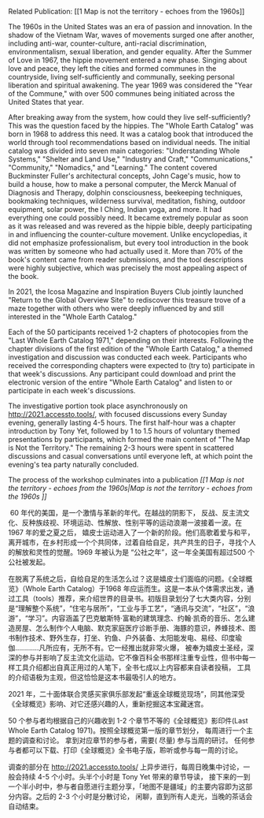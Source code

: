 

Related Publication: [[1  Map is not the territory - echoes from the 1960s]]

The 1960s in the United States was an era of passion and innovation. In the shadow of the Vietnam War, waves of movements surged one after another, including anti-war, counter-culture, anti-racial discrimination, environmentalism, sexual liberation, and gender equality. After the Summer of Love in 1967, the hippie movement entered a new phase. Singing about love and peace, they left the cities and formed communes in the countryside, living self-sufficiently and communally, seeking personal liberation and spiritual awakening. The year 1969 was considered the "Year of the Commune," with over 500 communes being initiated across the United States that year.

After breaking away from the system, how could they live self-sufficiently? This was the question faced by the hippies. The "Whole Earth Catalog" was born in 1968 to address this need. It was a catalog book that introduced the world through tool recommendations based on individual needs. The initial catalog was divided into seven main categories: "Understanding Whole Systems," "Shelter and Land Use," "Industry and Craft," "Communications," "Community," "Nomadics," and "Learning." The content covered Buckminster Fuller's architectural concepts, John Cage's music, how to build a house, how to make a personal computer, the Merck Manual of Diagnosis and Therapy, dolphin consciousness, beekeeping techniques, bookmaking techniques, wilderness survival, meditation, fishing, outdoor equipment, solar power, the I Ching, Indian yoga, and more. It had everything one could possibly need. It became extremely popular as soon as it was released and was revered as the hippie bible, deeply participating in and influencing the counter-culture movement. Unlike encyclopedias, it did not emphasize professionalism, but every tool introduction in the book was written by someone who had actually used it. More than 70% of the book's content came from reader submissions, and the tool descriptions were highly subjective, which was precisely the most appealing aspect of the book.

In 2021, the Icosa Magazine and Inspiration Buyers Club jointly launched "Return to the Global Overview Site" to rediscover this treasure trove of a maze together with others who were deeply influenced by and still interested in the "Whole Earth Catalog."

Each of the 50 participants received 1-2 chapters of photocopies from the "Last Whole Earth Catalog 1971," depending on their interests. Following the chapter divisions of the first edition of the "Whole Earth Catalog," a themed investigation and discussion was conducted each week. Participants who received the corresponding chapters were expected to (try to) participate in that week's discussions. Any participant could download and print the electronic version of the entire "Whole Earth Catalog" and listen to or participate in each week's discussions.

The investigative portion took place asynchronously on http://2021.accessto.tools/, with focused discussions every Sunday evening, generally lasting 4-5 hours. The first half-hour was a chapter introduction by Tony Yet, followed by 1 to 1.5 hours of voluntary themed presentations by participants, which formed the main content of "The Map is Not the Territory." The remaining 2-3 hours were spent in scattered discussions and casual conversations until everyone left, at which point the evening's tea party naturally concluded.

The process of the workshop culminates into a publication *[[1  Map is not the territory - echoes from the 1960s|Map is not the territory - echoes from the 1960s ]]*
  

 60 年代的美国，是一个激情与革新的年代。在越战的阴影下， 反战、反主流文化、反种族歧视、环境运动、性解放、性别平等的运动浪潮一波接着一波。在1967 年的爱之夏之后， 嬉皮士运动进入了一个新的阶段。他们高歌着爱与和平，离开城市，在乡村形成一个个共同体，过着自给自足，共产共生的日子，寻找个人的解放和灵性的觉醒。1969 年被认为是 “公社之年”，这一年全美国有超过500 个公社被发起。

在脱离了系统之后，自给自足的生活怎么过？这是嬉皮士们面临的问题。《全球概览》（Whole Earth Catalog）于1968 年应运而生。这是一本从个体需求出发，通过工具（tools）推荐，来介绍世界的目录书。初版目录划分了七大类内容，分别是“理解整个系统”，“住宅与居所”，“工业与手工艺”，“通讯与交流”，“社区”，“浪游”，“学习”。内容涵盖了巴克敏斯特·富勒的建筑理念、约翰·凯奇的音乐、怎么建造房屋、怎么制作个人电脑、默克家庭医疗诊断手册、海豚的意识，养蜂技术、图书制作技术、野外生存，打坐、钓鱼、户外装备、太阳能发电、易经、印度瑜伽…………凡所应有，无所不有。它一经推出就非常火爆， 被奉为嬉皮士圣经，深深的参与并影响了反主流文化运动。它不像百科全书那样注重专业性，但书中每一样工具介绍都出自真正用过的人笔下，全书七成以上内容都来自读者投稿， 工具的介绍语极为主观，但这恰恰是这本书最吸引人的地方。

2021 年，二十面体联合灵感买家俱乐部发起“重返全球概览现场”，同其他深受《全球概览》影响、对它还感兴趣的人，重新挖掘这本宝藏迷宫。

50 个参与者均根据自己的兴趣收到 1-2 个章节不等的《全球概览》影印件(Last Whole Earth Catalog 1971)。按照全球概览第一版的章节划分， 每周进行一个主题的调查和讨论。 拿到对应章节的参与者，需要( 尽量) 参与当周的研讨。 任何参与者都可以下载、打印《全球概览》全书电子版，聆听或参与每一周的讨论。 

调查的部分在 http://2021.accessto.tools/ 上异步进行，每周日晚集中讨论，一般会持续 4-5 个小时。头半个小时是 Tony Yet 带来的章节导读， 接下来的一到一个半小时中，参与者自愿进行主题分享，「地图不是疆域」的主要内容即为这部分内容。之后的 2-3 个小时是分散讨论， 闲聊，直到所有人走光，当晚的茶话会自动结束。